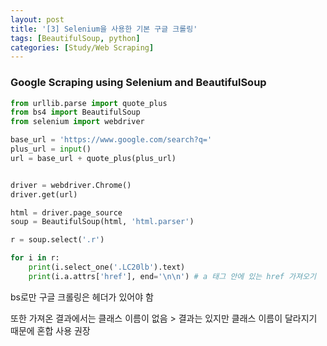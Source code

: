 ```yaml
---
layout: post
title: '[3] Selenium을 사용한 기본 구글 크롤링'
tags: [BeautifulSoup, python]
categories: [Study/Web Scraping]
---
```


### Google Scraping using Selenium and BeautifulSoup

```python
from urllib.parse import quote_plus
from bs4 import BeautifulSoup
from selenium import webdriver

base_url = 'https://www.google.com/search?q='
plus_url = input()
url = base_url + quote_plus(plus_url)


driver = webdriver.Chrome()
driver.get(url)

html = driver.page_source
soup = BeautifulSoup(html, 'html.parser')

r = soup.select('.r')

for i in r:
    print(i.select_one('.LC20lb').text)
    print(i.a.attrs['href'], end='\n\n') # a 태그 안에 있는 href 가져오기

```

bs로만 구글 크롤링은 헤더가 있어야 함

또한 가져온 결과에서는 클래스 이름이 없음 > 결과는 있지만 클래스 이름이 달라지기 때문에 혼합 사용 권장